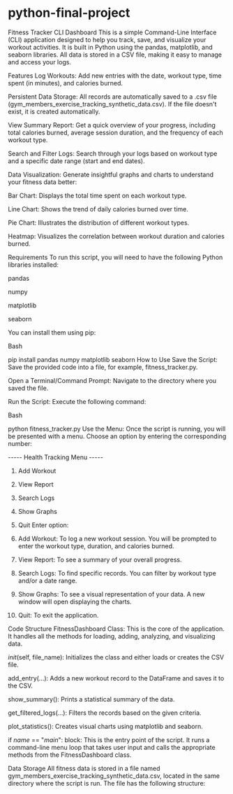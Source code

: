 # python-final-project
Fitness Tracker CLI Dashboard
This is a simple Command-Line Interface (CLI) application designed to help you track, save, and visualize your workout activities. It is built in Python using the pandas, matplotlib, and seaborn libraries. All data is stored in a CSV file, making it easy to manage and access your logs.

Features
Log Workouts: Add new entries with the date, workout type, time spent (in minutes), and calories burned.

Persistent Data Storage: All records are automatically saved to a .csv file (gym_members_exercise_tracking_synthetic_data.csv). If the file doesn't exist, it is created automatically.

View Summary Report: Get a quick overview of your progress, including total calories burned, average session duration, and the frequency of each workout type.

Search and Filter Logs: Search through your logs based on workout type and a specific date range (start and end dates).

Data Visualization: Generate insightful graphs and charts to understand your fitness data better:

Bar Chart: Displays the total time spent on each workout type.

Line Chart: Shows the trend of daily calories burned over time.

Pie Chart: Illustrates the distribution of different workout types.

Heatmap: Visualizes the correlation between workout duration and calories burned.

Requirements
To run this script, you will need to have the following Python libraries installed:

pandas

numpy

matplotlib

seaborn

You can install them using pip:

Bash

pip install pandas numpy matplotlib seaborn
How to Use
Save the Script: Save the provided code into a file, for example, fitness_tracker.py.

Open a Terminal/Command Prompt: Navigate to the directory where you saved the file.

Run the Script: Execute the following command:

Bash

python fitness_tracker.py
Use the Menu: Once the script is running, you will be presented with a menu. Choose an option by entering the corresponding number:

-----  Health Tracking Menu -----
1. Add Workout
2. View Report
3. Search Logs
4. Show Graphs
5. Quit
Enter option:
1. Add Workout: To log a new workout session. You will be prompted to enter the workout type, duration, and calories burned.

2. View Report: To see a summary of your overall progress.

3. Search Logs: To find specific records. You can filter by workout type and/or a date range.

4. Show Graphs: To see a visual representation of your data. A new window will open displaying the charts.

5. Quit: To exit the application.

Code Structure
FitnessDashboard Class: This is the core of the application. It handles all the methods for loading, adding, analyzing, and visualizing data.

_init_(self, file_name): Initializes the class and either loads or creates the CSV file.

add_entry(...): Adds a new workout record to the DataFrame and saves it to the CSV.

show_summary(): Prints a statistical summary of the data.

get_filtered_logs(...): Filters the records based on the given criteria.

plot_statistics(): Creates visual charts using matplotlib and seaborn.

if _name_ == "_main_": block: This is the entry point of the script. It runs a command-line menu loop that takes user input and calls the appropriate methods from the FitnessDashboard class.

Data Storage
All fitness data is stored in a file named gym_members_exercise_tracking_synthetic_data.csv, located in the same directory where the script is run. The file has the following structure:
